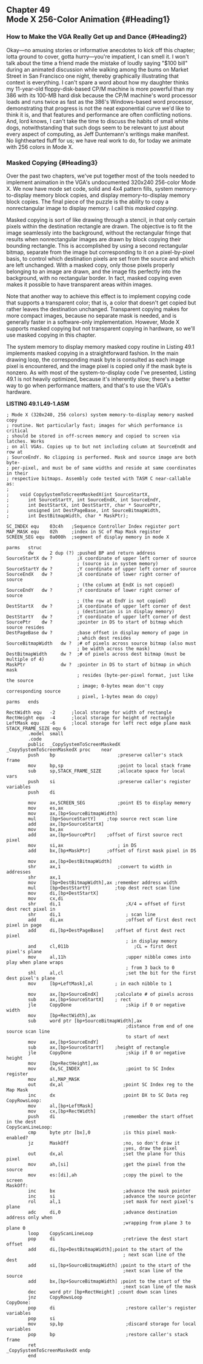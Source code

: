 Chapter 49\
 Mode X 256-Color Animation {#Heading1}
---------------------------

### How to Make the VGA Really Get up and Dance {#Heading2}

Okay—no amusing stories or informative anecdotes to kick off this
chapter; lotta ground to cover, gotta hurry—you're impatient, I can
smell it. I won't talk about the time a friend made the mistake of
loudly saying "\$100 bill" during an animated discussion while walking
among the bums on Market Street in San Francisco one night, thereby
graphically illustrating that context is everything. I can't spare a
word about how my daughter thinks my 11-year-old floppy-disk-based CP/M
machine is more powerful than my 386 with its 100-MB hard disk because
the CP/M machine's word processor loads and runs twice as fast as the
386's Windows-based word processor, demonstrating that progress is not
the neat exponential curve we'd like to think it is, and that features
and performance are often conflicting notions. And, lord knows, I can't
take the time to discuss the habits of small white dogs, notwithstanding
that such dogs seem to be relevant to just about every aspect of
computing, as Jeff Duntemann's writings make manifest. No lighthearted
fluff for us; we have real work to do, for today we animate with 256
colors in Mode X.

### Masked Copying {#Heading3}

Over the past two chapters, we've put together most of the tools needed
to implement animation in the VGA's undocumented 320x240 256-color Mode
X. We now have mode set code, solid and 4x4 pattern fills, system
memory-to-display memory block copies, and display memory-to-display
memory block copies. The final piece of the puzzle is the ability to
copy a nonrectangular image to display memory. I call this *masked
copying*.

Masked copying is sort of like drawing through a stencil, in that only
certain pixels within the destination rectangle are drawn. The objective
is to fit the image seamlessly into the background, without the
rectangular fringe that results when nonrectangular images are drawn by
block copying their bounding rectangle. This is accomplished by using a
second rectangular bitmap, separate from the image but corresponding to
it on a pixel-by-pixel basis, to control which destination pixels are
set from the source and which are left unchanged. With a masked copy,
only those pixels properly belonging to an image are drawn, and the
image fits perfectly into the background, with no rectangular border. In
fact, masked copying even makes it possible to have transparent areas
within images.

Note that another way to achieve this effect is to implement copying
code that supports a transparent color; that is, a color that doesn't
get copied but rather leaves the destination unchanged. Transparent
copying makes for more compact images, because no separate mask is
needed, and is generally faster in a software-only implementation.
However, Mode X supports masked copying but not transparent copying in
hardware, so we'll use masked copying in this chapter.

The system memory to display memory masked copy routine in Listing 49.1
implements masked copying in a straightforward fashion. In the main
drawing loop, the corresponding mask byte is consulted as each image
pixel is encountered, and the image pixel is copied only if the mask
byte is nonzero. As with most of the system-to-display code I've
presented, Listing 49.1 is not heavily optimized, because it's
inherently slow; there's a better way to go when performance matters,
and that's to use the VGA's hardware.

**LISTING 49.1 L49-1.ASM**

    ; Mode X (320x240, 256 colors) system memory-to-display memory masked copy
    ; routine. Not particularly fast; images for which performance is critical
    ; should be stored in off-screen memory and copied to screen via latches. Works
    ; on all VGAs. Copies up to but not including column at SourceEndX and row at
    ; SourceEndY. No clipping is performed. Mask and source image are both byte-
    ; per-pixel, and must be of same widths and reside at same coordinates in their
    ; respective bitmaps. Assembly code tested with TASM C near-callable as:
    ;
    ;    void CopySystemToScreenMaskedX(int SourceStartX,
    ;       int SourceStartY, int SourceEndX, int SourceEndY,
    ;       int DestStartX, int DestStartY, char * SourcePtr,
    ;       unsigned int DestPageBase, int SourceBitmapWidth,
    ;       int DestBitmapWidth, char * MaskPtr);

    SC_INDEX equ    03c4h   ;Sequence Controller Index register port
    MAP_MASK equ    02h     ;index in SC of Map Mask register
    SCREEN_SEG equ  0a000h  ;segment of display memory in mode X

    parms   struc
            dw      2 dup (?) ;pushed BP and return address
    SourceStartX dw ?         ;X coordinate of upper left corner of source
                              ; (source is in system memory)
    SourceStartY dw ?         ;Y coordinate of upper left corner of source
    SourceEndX   dw ?         ;X coordinate of lower right corner of source
                              ; (the column at EndX is not copied)
    SourceEndY   dw ?         ;Y coordinate of lower right corner of source
                              ; (the row at EndY is not copied)
    DestStartX   dw ?         ;X coordinate of upper left corner of dest
                              ; (destination is in display memory)
    DestStartY   dw ?         ;Y coordinate of upper left corner of dest
    SourcePtr    dw ?         ;pointer in DS to start of bitmap which source resides
    DestPageBase dw ?         ;base offset in display memory of page in
                              ; which dest resides
    SourceBitmapWidth   dw ?  ;# of pixels across source bitmap (also must
                              ; be width across the mask)
    DestBitmapWidth     dw ?  ;# of pixels across dest bitmap (must be multiple of 4)
    MaskPtr             dw ?  ;pointer in DS to start of bitmap in which mask
                              ; resides (byte-per-pixel format, just like the source
                              ; image; 0-bytes mean don't copy corresponding source
                              ; pixel, 1-bytes mean do copy)
    parms   ends

    RectWidth equ   -2      ;local storage for width of rectangle
    RectHeight equ  -4      ;local storage for height of rectangle
    LeftMask equ    -6      ;local storage for left rect edge plane mask
    STACK_FRAME_SIZE equ 6
            .model  small
            .code
            public  _CopySystemToScreenMaskedX
    _CopySystemToScreenMaskedX proc    near
            push    bp                       ;preserve caller's stack frame
            mov     bp,sp                    ;point to local stack frame
            sub     sp,STACK_FRAME_SIZE      ;allocate space for local vars
            push    si                       ;preserve caller's register variables
            push    di

            mov     ax,SCREEN_SEG            ;point ES to display memory
            mov     es,ax
            mov     ax,[bp+SourceBitmapWidth]
            mul     [bp+SourceStartY]    ;top source rect scan line
            add     ax,[bp+SourceStartX]
            mov     bx,ax
            add     ax,[bp+SourcePtr]    ;offset of first source rect pixel
            mov     si,ax                    ; in DS
            add     bx,[bp+MaskPtr]      ;offset of first mask pixel in DS

            mov     ax,[bp+DestBitmapWidth]
            shr     ax,1                     ;convert to width in addresses
            shr     ax,1
            mov     [bp+DestBitmapWidth],ax ;remember address width
            mul     [bp+DestStartY]         ;top dest rect scan line
            mov     di,[bp+DestStartX]
            mov     cx,di
            shr     di,1                        ;X/4 = offset of first dest rect pixel in
            shr     di,1                        ; scan line
            add     di,ax                       ;offset of first dest rect pixel in page
            add     di,[bp+DestPageBase]    ;offset of first dest rect pixel
                                                ; in display memory
            and     cl,011b                        ;CL = first dest pixel's plane
            mov     al,11h                      ;upper nibble comes into play when plane wraps
                                                ; from 3 back to 0
            shl     al,cl                       ;set the bit for the first dest pixel's plane
            mov     [bp+LeftMask],al        ; in each nibble to 1

            mov     ax,[bp+SourceEndX]      ;calculate # of pixels across
            sub     ax,[bp+SourceStartX]    ; rect
            jle     CopyDone                    ;skip if 0 or negative width
            mov     [bp+RectWidth],ax
            sub     word ptr [bp+SourceBitmapWidth],ax
                                                ;distance from end of one source scan line
                                                to start of next
            mov     ax,[bp+SourceEndY]
            sub     ax,[bp+SourceStartY]    ;height of rectangle
            jle     CopyDone                    ;skip if 0 or negative height
            mov     [bp+RectHeight],ax
            mov     dx,SC_INDEX                 ;point to SC Index register
            mov     al,MAP_MASK
            out     dx,al                      ;point SC Index reg to the Map Mask
            inc     dx                         ;point DX to SC Data reg
    CopyRowsLoop:
            mov     al,[bp+LeftMask]
            mov     cx,[bp+RectWidth]
            push    di                         ;remember the start offset in the dest
    CopyScanLineLoop:
            cmp     byte ptr [bx],0            ;is this pixel mask-enabled?
            jz      MaskOff                    ;no, so don't draw it
                                               ;yes, draw the pixel
            out     dx,al                      ;set the plane for this pixel
            mov     ah,[si]                    ;get the pixel from the source
            mov     es:[di],ah                 ;copy the pixel to the screen
    MaskOff:
            inc     bx                         ;advance the mask pointer
            inc     si                         ;advance the source pointer
            rol     al,1                       ;set mask for next pixel's plane
            adc     di,0                       ;advance destination address only when
                                               ;wrapping from plane 3 to plane 0
            loop    CopyScanLineLoop
            pop     di                         ;retrieve the dest start offset
            add     di,[bp+DestBitmapWidth];point to the start of the
                                               ; next scan line of the dest
            add     si,[bp+SourceBitmapWidth] ;point to the start of the
                                               ;next scan line of the source
            add     bx,[bp+SourceBitmapWidth] ;point to the start of the
                                               ;next scan line of the mask
            dec     word ptr [bp+RectHeight] ;count down scan lines
            jnz     CopyRowsLoop
    CopyDone:
            pop     di                          ;restore caller's register variables
            pop     si
            mov     sp,bp                       ;discard storage for local variables
            pop     bp                          ;restore caller's stack frame
            ret
    _CopySystemToScreenMaskedX endp
            end
